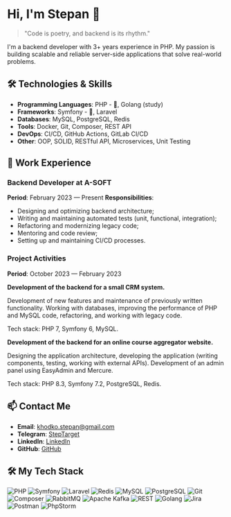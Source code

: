 # Hi, I'm Stepan 👋

> "Code is poetry, and backend is its rhythm."

I'm a backend developer with 3+ years experience in PHP. My passion is building scalable and reliable server-side applications that solve real-world problems.

## 🛠️ Technologies & Skills

- **Programming Languages**: PHP - 💪, Golang (study)
- **Frameworks**: Symfony - 💪, Laravel
- **Databases**: MySQL, PostgreSQL, Redis
- **Tools**: Docker, Git, Composer, REST API
- **DevOps**: CI/CD, GitHub Actions, GitLab CI/CD
- **Other**: OOP, SOLID, RESTful API, Microservices, Unit Testing

## 💼 Work Experience

### Backend Developer at A-SOFT
**Period**: February 2023 — Present
**Responsibilities**:
- Designing and optimizing backend architecture;
- Writing and maintaining automated tests (unit, functional, integration);
- Refactoring and modernizing legacy code;
- Mentoring and code review;
- Setting up and maintaining CI/CD processes.

### Project Activities
**Period**: October 2023 — February 2023

**Development of the backend for a small CRM system.**

Development of new features and maintenance of previously written functionality. Working with databases, improving the performance of PHP and MySQL code, refactoring, and working with legacy code.

Tech stack: PHP 7, Symfony 6, MySQL.

**Development of the backend for an online course aggregator website.**

Designing the application architecture, developing the application (writing components, testing, working with external APIs). Development of an admin panel using EasyAdmin and Mercure.

Tech stack: PHP 8.3, Symfony 7.2, PostgreSQL, Redis.

## 📫 Contact Me

- **Email**: khodko.stepan@gmail.com
- **Telegram**: [StepTarget](https://t.me//StepTarget)
- **LinkedIn**: [LinkedIn](www.linkedin.com/in/stepan-khodko)
- **GitHub**: [GitHub](https://github.com/StefanVIP)

## 🛠️ My Tech Stack

![PHP](https://img.shields.io/badge/PHP-777BB4?style=for-the-badge&logo=php&logoColor=white)
![Symfony](https://img.shields.io/badge/Symfony-000000?style=for-the-badge&logo=symfony&logoColor=white)
![Laravel](https://img.shields.io/badge/Laravel-FF2D20?style=for-the-badge&logo=laravel&logoColor=white)
![Redis](https://img.shields.io/badge/Redis-DC382D?style=for-the-badge&logo=redis&logoColor=white)
![MySQL](https://img.shields.io/badge/MySQL-4479A1?style=for-the-badge&logo=mysql&logoColor=white)
![PostgreSQL](https://img.shields.io/badge/PostgreSQL-4169E1?style=for-the-badge&logo=postgresql&logoColor=white)
![Git](https://img.shields.io/badge/Git-F05032?style=for-the-badge&logo=git&logoColor=white)
![Composer](https://img.shields.io/badge/Composer-885630?style=for-the-badge&logo=composer&logoColor=white)
![RabbitMQ](https://img.shields.io/badge/RabbitMQ-FF6600?style=for-the-badge&logo=rabbitmq&logoColor=white)
![Apache Kafka](https://img.shields.io/badge/Apache_Kafka-231F20?style=for-the-badge&logo=apache-kafka&logoColor=white)
![REST](https://img.shields.io/badge/REST-FF6F61?style=for-the-badge&logo=rest&logoColor=white)
![Golang](https://img.shields.io/badge/Go-00ADD8?style=for-the-badge&logo=go&logoColor=white)
![Jira](https://img.shields.io/badge/Jira-0052CC?style=for-the-badge&logo=jira&logoColor=white)
![Postman](https://img.shields.io/badge/Postman-FF6C37?style=for-the-badge&logo=postman&logoColor=white)
![PhpStorm](https://img.shields.io/badge/PhpStorm-000000?style=for-the-badge&logo=phpstorm&logoColor=white)
